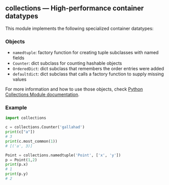 ##  collections — High-performance container datatypes

This module implements the following specialized container datatypes:

### Objects

* `namedtuple`: factory function for creating tuple subclasses with named fields
* `Counter`: dict subclass for counting hashable objects
* `OrderedDict`: dict subclass that remembers the order entries were added
* `defaultdict`: dict subclass that calls a factory function to supply missing values

For more information and how to use those objects, check [Python Collections Module documentation](https://docs.python.org/3/library/collections.html).

### Example

```python
import collections

c = collections.Counter('gallahad')
print(c["a"])
# 3
print(c.most_common(1))
# [('a', 3)]

Point = collections.namedtuple('Point', ['x', 'y'])
p = Point(1,2)
print(p.x)
# 1
print(p.y)
# 2
```
